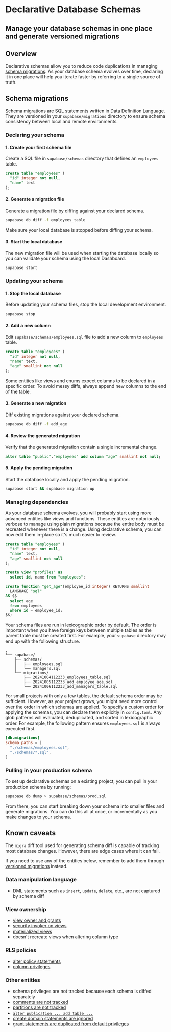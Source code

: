 # Declarative Database Schemas

## Manage your database schemas in one place and generate versioned migrations

## Overview

Declarative schemas allow you to reduce code duplications in managing [schema migrations](https://supabase.com/docs/guides/local-development/overview#database-migrations). As your database schema evolves over time, declaring it in one place will help you iterate faster by referring to a single source of truth.

## Schema migrations

Schema migrations are SQL statements written in Data Definition Language. They are versioned in your `supabase/migrations` directory to ensure schema consistency between local and remote environments.

### Declaring your schema

#### 1. Create your first schema file

Create a SQL file in `supabase/schemas` directory that defines an `employees` table.

```sql
create table "employees" (
  "id" integer not null,
  "name" text
);
```

#### 2. Generate a migration file

Generate a migration file by diffing against your declared schema.

```bash
supabase db diff -f employees_table
```

Make sure your local database is stopped before diffing your schema.

#### 3. Start the local database

The new migration file will be used when starting the database locally so you can validate your schema using the local Dashboard.

```bash
supabase start
```

### Updating your schema

#### 1. Stop the local database

Before updating your schema files, stop the local development environment.

```bash
supabase stop
```

#### 2. Add a new column

Edit `supabase/schemas/employees.sql` file to add a new column to `employees` table.

```sql
create table "employees" (
  "id" integer not null,
  "name" text,
  "age" smallint not null
);
```

Some entities like views and enums expect columns to be declared in a specific order. To avoid messy diffs, always append new columns to the end of the table.

#### 3. Generate a new migration

Diff existing migrations against your declared schema.

```bash
supabase db diff -f add_age
```

#### 4. Review the generated migration

Verify that the generated migration contain a single incremental change.

```sql
alter table "public"."employees" add column "age" smallint not null;
```

#### 5. Apply the pending migration

Start the database locally and apply the pending migration.

```bash
supabase start && supabase migration up
```

### Managing dependencies

As your database schema evolves, you will probably start using more advanced entities like views and functions. These entities are notoriously verbose to manage using plain migrations because the entire body must be recreated whenever there is a change. Using declarative schema, you can now edit them in-place so it's much easier to review.

```sql
create table "employees" (
  "id" integer not null,
  "name" text,
  "age" smallint not null
);

create view "profiles" as
  select id, name from "employees";

create function "get_age"(employee_id integer) RETURNS smallint
  LANGUAGE "sql"
AS $$
  select age
  from employees
  where id = employee_id;
$$;
```

Your schema files are run in lexicographic order by default. The order is important when you have foreign keys between multiple tables as the parent table must be created first. For example, your `supabase` directory may end up with the following structure.

```
.
└── supabase/
    ├── schemas/
    │   ├── employees.sql
    │   └── managers.sql
    └── migrations/
        ├── 20241004112233_employees_table.sql
        ├── 20241005112233_add_employee_age.sql
        └── 20241006112233_add_managers_table.sql
```

For small projects with only a few tables, the default schema order may be sufficient. However, as your project grows, you might need more control over the order in which schemas are applied. To specify a custom order for applying the schemas, you can declare them explicitly in `config.toml`. Any glob patterns will evaluated, deduplicated, and sorted in lexicographic order. For example, the following pattern ensures `employees.sql` is always executed first.

```toml
[db.migrations]
schema_paths = [
  "./schemas/employees.sql",
  "./schemas/*.sql",
]
```

### Pulling in your production schema

To set up declarative schemas on a existing project, you can pull in your production schema by running:

```bash
supabase db dump > supabase/schemas/prod.sql
```

From there, you can start breaking down your schema into smaller files and generate migrations. You can do this all at once, or incrementally as you make changes to your schema.

## Known caveats

The `migra` diff tool used for generating schema diff is capable of tracking most database changes. However, there are edge cases where it can fail.

If you need to use any of the entities below, remember to add them through [versioned migrations](https://supabase.com/docs/guides/deployment/database-migrations) instead.

### Data manipulation language

- DML statements such as `insert`, `update`, `delete`, etc., are not captured by schema diff

### View ownership

- [view owner and grants](https://github.com/djrobstep/migra/issues/160#issuecomment-1702983833)
- [security invoker on views](https://github.com/djrobstep/migra/issues/234)
- [materialized views](https://github.com/djrobstep/migra/issues/194)
- doesn't recreate views when altering column type

### RLS policies

- [alter policy statements](https://github.com/djrobstep/schemainspect/blob/master/schemainspect/pg/obj.py#L228)
- [column privileges](https://github.com/djrobstep/schemainspect/pull/67)

### Other entities

- schema privileges are not tracked because each schema is diffed separately
- [comments are not tracked](https://github.com/djrobstep/migra/issues/69)
- [partitions are not tracked](https://github.com/djrobstep/migra/issues/186)
- [`alter publication ... add table ...`](https://github.com/supabase/cli/issues/883)
- [create domain statements are ignored](https://github.com/supabase/cli/issues/2137)
- [grant statements are duplicated from default privileges](https://github.com/supabase/cli/issues/1864)
